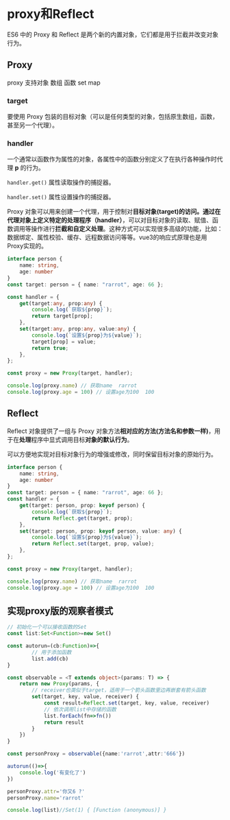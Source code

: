 # proxy和Reflect

ES6 中的 Proxy 和 Reflect 是两个新的内置对象，它们都是用于拦截并改变对象行为。



## Proxy

proxy 支持对象 数组 函数 set map



### target

要使用 Proxy 包装的目标对象（可以是任何类型的对象，包括原生数组，函数，甚至另一个代理）。



### handler

一个通常以函数作为属性的对象，各属性中的函数分别定义了在执行各种操作时代理 **p** 的行为。

`handler.get()` 属性读取操作的捕捉器。

`handler.set()` 属性设置操作的捕捉器。



Proxy 对象可以用来创建一个代理，用于控制对**目标对象(target)**的访问。通过在代理对象上定义**特定的处理程序（handler）**，可以对目标对象的读取、赋值、函数调用等操作进行**拦截和自定义处理**。这种方式可以实现很多高级的功能，比如：数据绑定、属性校验、缓存、远程数据访问等等。vue3的响应式原理也是用Proxy实现的。

```typescript
interface person {
    name: string,
    age: number
}
const target: person = { name: "rarrot", age: 66 };

const handler = {
    get(target:any, prop:any) {
        console.log(`获取${prop}`);
        return target[prop];
    },
    set(target:any, prop:any, value:any) {
        console.log(`设置${prop}为${value}`);
        target[prop] = value;
        return true;
    },
};

const proxy = new Proxy(target, handler);

console.log(proxy.name) // 获取name  rarrot
console.log(proxy.age = 100) // 设置age为100  100
```





## Reflect

Reflect 对象提供了一组与 Proxy 对象方法**相对应的方法(方法名和参数一样)**，用于在**处理**程序中显式调用目标**对象的默认行为**。

可以方便地实现对目标对象行为的增强或修改，同时保留目标对象的原始行为。

```typescript
interface person {
    name: string,
    age: number
}
const target: person = { name: "rarrot", age: 66 };
const handler = {
    get(target: person, prop: keyof person) {
        console.log(`获取${prop}`);
        return Reflect.get(target, prop);
    },
    set(target: person, prop: keyof person, value: any) {
        console.log(`设置${prop}为${value}`);
        return Reflect.set(target, prop, value);
    },
};

const proxy = new Proxy(target, handler);

console.log(proxy.name) // 获取name  rarrot
console.log(proxy.age = 100) // 设置age为100  100
```





## 实现proxy版的观察者模式

```typescript
// 初始化一个可以接收函数的Set
const list:Set<Function>=new Set()

const autorun=(cb:Function)=>{
        // 用于添加函数
        list.add(cb)
}

const observable = <T extends object>(params: T) => {
    return new Proxy(params, {
        // receiver也类似于target，适用于一个箭头函数里边再嵌套有箭头函数
        set(target, key, value, receiver) {
            const result=Reflect.set(target, key, value, receiver)
            // 依次调用list中存储的函数
            list.forEach(fn=>fn())
            return result 
        }
    })
}

const personProxy = observable({name:'rarrot',attr:'666'})

autorun(()=>{
    console.log('有变化了')
})

personProxy.attr='你又6 ?'
personProxy.name='rarrot'

console.log(list)//Set(1) { [Function (anonymous)] }
```

